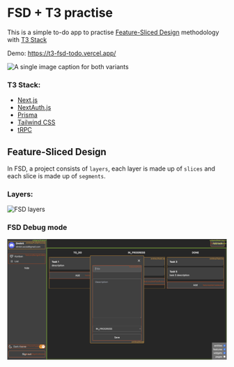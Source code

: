 # FSD + T3 practise

This is a simple to-do app to practise [Feature-Sliced Design](https://feature-sliced.design/) methodology with [T3 Stack](https://create.t3.gg/)

Demo: https://t3-fsd-todo.vercel.app/

<picture >
  <source media="(prefers-color-scheme: dark)" srcset="https://create.t3.gg/images/t3-light.svg">
  <img width="50" height="50" alt="A single image caption for both variants" src="https://create.t3.gg/images/t3-dark.svg">
</picture>

### T3 Stack:
- [Next.js](https://nextjs.org)
- [NextAuth.js](https://next-auth.js.org)
- [Prisma](https://prisma.io)
- [Tailwind CSS](https://tailwindcss.com)
- [tRPC](https://trpc.io)

## Feature-Sliced Design

In FSD, a project consists of `layers`, each layer is made up of `slices` and each slice is made up of `segments`.

### Layers:
![FSD layers](https://feature-sliced.design/assets/ideal-img/visual_schema.b6c18f6.1030.jpg)

### FSD Debug mode

![FSD debug](https://github.com/dimbit/t3-fsd-todo/blob/main/public/fsd-debug-screenshot.png?raw=true)
